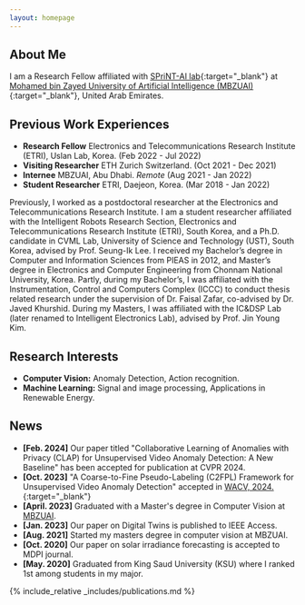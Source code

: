 ```yaml
---
layout: homepage
---
```


## About Me

I am a Research Fellow affiliated with [SPriNT-AI lab](https://www.sprintai.org/){:target="_blank"} at [Mohamed bin Zayed University of Artificial Intelligence (MBZUAI)](https://mbzuai.ac.ae/){:target="_blank"}, United Arab Emirates.

## Previous Work Experiences

- **Research Fellow** Electronics and Telecommunications Research Institute (ETRI), Uslan Lab, Korea. (Feb 2022 - Jul 2022)
- **Visiting Researcher** ETH Zurich Switzerland. (Oct 2021 - Dec 2021)
- **Internee** MBZUAI, Abu Dhabi. *Remote*  (Aug 2021 - Jan 2022)
- **Student Researcher** ETRI, Daejeon, Korea. (Mar 2018 - Jan 2022)

Previously, I worked as a postdoctoral researcher at the Electronics and Telecommunications Research Institute. I am a student researcher affiliated with the Intelligent Robots Research Section, Electronics and Telecommunications Research Institute (ETRI), South Korea, and a Ph.D. candidate in CVML Lab, University of Science and Technology (UST), South Korea, advised by Prof. Seung-Ik Lee. 
I received my Bachelor’s degree in Computer and Information Sciences from PIEAS in 2012, and Master’s degree in Electronics and Computer Engineering from Chonnam National University, Korea. Partly, during my Bachelor’s, I was affiliated with the Instrumentation, Control and Computers Complex (ICCC) to conduct thesis related research under the supervision of Dr. Faisal Zafar, co-advised by Dr. Javed Khurshid. During my Masters, I was affiliated with the IC&DSP Lab (later renamed to Intelligent Electronics Lab), advised by Prof. Jin Young Kim.

## Research Interests

- **Computer Vision:** Anomaly Detection, Action recognition.
- **Machine Learning:** Signal and image processing, Applications in Renewable Energy.

## News
- **[Feb. 2024]** Our paper titled "Collaborative Learning of Anomalies with Privacy (CLAP) for Unsupervised Video Anomaly Detection: A New Baseline" has been accepted for publication at CVPR 2024.
- **[Oct. 2023]** "A Coarse-to-Fine Pseudo-Labeling (C2FPL) Framework for Unsupervised Video Anomaly Detection" accepted in [WACV, 2024.](https://arxiv.org/abs/2310.17650){:target="_blank"}
- **[April. 2023]** Graduated with a Master's degree in Computer Vision at [MBZUAI](https://mbzuai.ac.ae/).
- **[Jan. 2023]** Our paper on Digital Twins is published to IEEE Access.
- **[Aug. 2021]** Started my masters degree in computer vision at MBZUAI. 
- **[Oct. 2020]** Our paper on solar irradiance forecasting is accepted to MDPI journal.
- **[May. 2020]** Graduated from King Saud University (KSU) where I ranked 1st among students in my major.


{% include_relative _includes/publications.md %}

<!-- {% include_relative _includes/services.md %} -->
